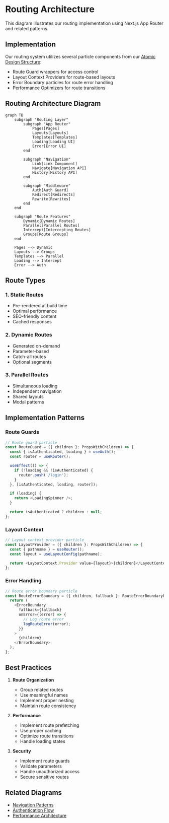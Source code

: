 # Routing Architecture

This diagram illustrates our routing implementation using Next.js App Router and related patterns.

## Implementation

Our routing system utilizes several particle components from our [Atomic Design Structure](../components/atomic-design.md#particles):

- Route Guard wrappers for access control
- Layout Context Providers for route-based layouts
- Error Boundary particles for route error handling
- Performance Optimizers for route transitions

## Routing Architecture Diagram

```mermaid
graph TB
    subgraph "Routing Layer"
        subgraph "App Router"
            Pages[Pages]
            Layouts[Layouts]
            Templates[Templates]
            Loading[Loading UI]
            Error[Error UI]
        end

        subgraph "Navigation"
            Link[Link Component]
            Navigate[Navigation API]
            History[History API]
        end

        subgraph "Middleware"
            Auth[Auth Guard]
            Redirect[Redirects]
            Rewrite[Rewrites]
        end
    end

    subgraph "Route Features"
        Dynamic[Dynamic Routes]
        Parallel[Parallel Routes]
        Intercept[Intercepting Routes]
        Groups[Route Groups]
    end

    Pages --> Dynamic
    Layouts --> Groups
    Templates --> Parallel
    Loading --> Intercept
    Error --> Auth
```

## Route Types

### 1. Static Routes

- Pre-rendered at build time
- Optimal performance
- SEO-friendly content
- Cached responses

### 2. Dynamic Routes

- Generated on-demand
- Parameter-based
- Catch-all routes
- Optional segments

### 3. Parallel Routes

- Simultaneous loading
- Independent navigation
- Shared layouts
- Modal patterns

## Implementation Patterns

### Route Guards

```typescript
// Route guard particle
const RouteGuard = ({ children }: PropsWithChildren) => {
  const { isAuthenticated, loading } = useAuth();
  const router = useRouter();

  useEffect(() => {
    if (!loading && !isAuthenticated) {
      router.push('/login');
    }
  }, [isAuthenticated, loading, router]);

  if (loading) {
    return <LoadingSpinner />;
  }

  return isAuthenticated ? children : null;
};
```

### Layout Context

```typescript
// Layout context provider particle
const LayoutProvider = ({ children }: PropsWithChildren) => {
  const { pathname } = useRouter();
  const layout = useLayoutConfig(pathname);

  return <LayoutContext.Provider value={layout}>{children}</LayoutContext.Provider>;
};
```

### Error Handling

```typescript
// Route error boundary particle
const RouteErrorBoundary = ({ children, fallback }: RouteErrorBoundaryProps) => {
  return (
    <ErrorBoundary
      fallback={fallback}
      onError={(error) => {
        // Log route error
        logRouteError(error);
      }}
    >
      {children}
    </ErrorBoundary>
  );
};
```

## Best Practices

1. **Route Organization**

   - Group related routes
   - Use meaningful names
   - Implement proper nesting
   - Maintain route consistency

2. **Performance**

   - Implement route prefetching
   - Use proper caching
   - Optimize route transitions
   - Handle loading states

3. **Security**
   - Implement route guards
   - Validate parameters
   - Handle unauthorized access
   - Secure sensitive routes

## Related Diagrams

- [Navigation Patterns](./navigation.md)
- [Authentication Flow](../security/authentication.md)
- [Performance Architecture](./performance.md)
